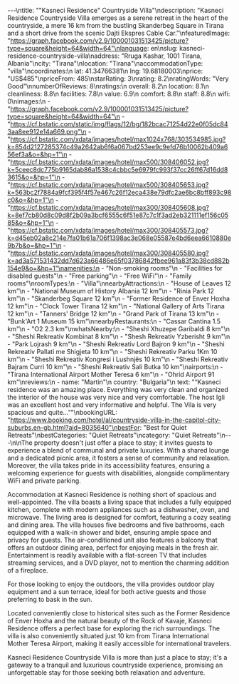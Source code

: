 ---\ntitle: "\"Kasneci Residence\" Countryside Villa"\ndescription: "Kasneci Residence Countryside Villa emerges as a serene retreat in the heart of the countryside, a mere 16 km from the bustling Skanderbeg Square in Tirana and a short drive from the scenic Dajti Ekspres Cable Car."\nfeaturedImage: "https://graph.facebook.com/v2.9/100001031513425/picture?type=square&height=64&width=64"\nlanguage: en\nslug: kasneci-residence-countryside-villa\naddress: "Rruga Kashar, 1001 Tirana, Albania"\ncity: "Tirana"\nlocation: "Tirana"\naccommodationType: "villa"\ncoordinates:\n  lat: 41.34766381\n  lng: 19.68180003\nprice: "US$485"\npriceFrom: 485\nstarRating: 3\nrating: 8.2\nratingWords: "Very Good"\nnumberOfReviews: 8\nratings:\n  overall: 8.2\n  location: 8.1\n  cleanliness: 8.8\n  facilities: 7.8\n  value: 6.9\n  comfort: 8.8\n  staff: 8.8\n  wifi: 0\nimages:\n  - "https://graph.facebook.com/v2.9/100001031513425/picture?type=square&height=64&width=64"\n  - "https://cf.bstatic.com/static/img/flags/12/bg/182bcac71254d22e0f05dc843aa8ee912e14a669.png"\n  - "https://cf.bstatic.com/xdata/images/hotel/max1024x768/303534985.jpg?k=854d2127285374c49a2642ab6f6a067bd253ee9c9efd76b10062b409a656ef3a&o=&hp=1"\n  - "https://cf.bstatic.com/xdata/images/hotel/max500/308406052.jpg?k=5ceec8dc775b9165dab86a1538c4cbbc5e6979fc993f37cc26ff67d16dd83615&o=&hp=1"\n  - "https://cf.bstatic.com/xdata/images/hotel/max500/308405653.jpg?k=563bc2f7884a9fcf395f4f57e467c26f12eca438e79dfc2ae6bc8bff893c98c0&o=&hp=1"\n  - "https://cf.bstatic.com/xdata/images/hotel/max300/308405608.jpg?k=8ef7cb80d8c09d8f2b09a3bcf6555c6f51e87c7c1f3ad2eb321111ef156c0585&o=&hp=1"\n  - "https://cf.bstatic.com/xdata/images/hotel/max300/308405573.jpg?k=d45eb02a8c214e7fa01b61a706f1398ac3e068e05587e4bd6eea6610880e9b7b&o=&hp=1"\n  - "https://cf.bstatic.com/xdata/images/hotel/max300/308405580.jpg?k=ad3a571531432dd7d623a66486e65f03786842fbee961a83f3b38cd882b154e9&o=&hp=1"\namenities:\n  - "Non-smoking rooms"\n  - "Facilities for disabled guests"\n  - "Free parking"\n  - "Free WiFi"\n  - "Family rooms"\nroomTypes:\n  - "Villa"\nnearbyAttractions:\n  - "House of Leaves 12 km"\n  - "National Museum of History Albania 12 km"\n  - "Rinia Park 12 km"\n  - "Skanderbeg Square 12 km"\n  - "Former Residence of Enver Hoxha 12 km"\n  - "Clock Tower Tirana 12 km"\n  - "National Gallery of Arts Tirana 12 km"\n  - "Tanners' Bridge 12 km"\n  - "Grand Park of Tirana 13 km"\n  - "Bunk'Art 1 Museum 15 km"\nnearbyRestaurants:\n  - "Cassar Cantina 1.5 km"\n  - "O2 2.3 km"\nwhatsNearby:\n  - "Sheshi Xhuzepe Garibaldi 8 km"\n  - "Sheshi Rekreativ Kombinat 8 km"\n  - "Shesh Rekreativ Yzberisht 9 km"\n  - "Park Lojrash 9 km"\n  - "Sheshi Rekreativ Lord Bajron 9 km"\n  - "Sheshi Rekreativ Pallati me Shigjeta 10 km"\n  - "Sheshi Rekreativ Parku 1Km 10 km"\n  - "Sheshi Rekreativ Kongresi i Lushnjës 10 km"\n  - "Sheshi Rekreativ Bajram Curri 10 km"\n  - "Sheshi Rekreativ Sali Butka 10 km"\nairports:\n  - "Tirana International Airport Mother Teresa 6 km"\n  - "Ohrid Airport 91 km"\nreviews:\n  - name: "Martin"\n    country: "Bulgaria"\n    text: "“Kasneci residence was an amazing place. Everything was very clean and organized the interior of the house was very nice and very comfortable. The host Igli was an excellent host and very informative and helpful. The Vila is very spacious and quite...”"\nbookingURL: "https://www.booking.com/hotel/al/countryside-villa-in-the-capitol-city-suburbs.en-gb.html?aid=8035640"\nbestFor: "Best for Quiet Retreats"\nbestCategories: "Quiet Retreats"\ncategory: "Quiet Retreats"\n---\n\nThe property doesn't just offer a place to stay; it invites guests to experience a blend of communal and private luxuries. With a shared lounge and a dedicated picnic area, it fosters a sense of community and relaxation. Moreover, the villa takes pride in its accessibility features, ensuring a welcoming experience for guests with disabilities, alongside complimentary WiFi and private parking.

Accommodation at Kasneci Residence is nothing short of spacious and well-appointed. The villa boasts a living space that includes a fully equipped kitchen, complete with modern appliances such as a dishwasher, oven, and microwave. The living area is designed for comfort, featuring a cozy seating and dining area. The villa houses five bedrooms and five bathrooms, each equipped with a walk-in shower and bidet, ensuring ample space and privacy for guests. The air-conditioned unit also features a balcony that offers an outdoor dining area, perfect for enjoying meals in the fresh air. Entertainment is readily available with a flat-screen TV that includes streaming services, and a DVD player, not to mention the charming addition of a fireplace.

For those looking to enjoy the outdoors, the villa provides outdoor play equipment and a sun terrace, ideal for both active guests and those preferring to bask in the sun.

Located conveniently close to historical sites such as the Former Residence of Enver Hoxha and the natural beauty of the Rock of Kavaje, Kasneci Residence offers a perfect base for exploring the rich surroundings. The villa is also conveniently situated just 10 km from Tirana International Mother Teresa Airport, making it easily accessible for international travelers.

Kasneci Residence Countryside Villa is more than just a place to stay; it's a gateway to a tranquil and luxurious countryside experience, promising an unforgettable stay for those seeking both relaxation and adventure.